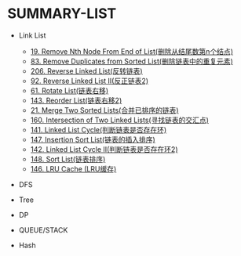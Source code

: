 # SUMMARY-LIST


- Link List
    - [19. Remove Nth Node From End of List(删除从结尾数第n个结点)](https://leetcode.kyle.link/src/0019.Remove-Nth-Node-From-End-of-List/)
    - [83. Remove Duplicates from Sorted List(删除链表中的重复元素)](https://leetcode.kyle.link/src/0083.Remove-Duplicates-from-Sorted-List/)
    - [206. Reverse Linked List(反转链表)](https://leetcode.kyle.link/src/0206.Reverse-Linked-List/)
    - [92. Reverse Linked List II(反正链表2)](https://leetcode.kyle.link/src/0092.Reverse-Linked-List-II/)
    - [61. Rotate List(链表右移)](https://leetcode.kyle.link/src/0061.Rotate-List/)
    - [143. Reorder List(链表右移2)](https://leetcode.com/problems/reorder-list)
    - [21. Merge Two Sorted Lists(合并已排序的链表)](https://leetcode.kyle.link/src/0021.Merge-Two-Sorted-Lists/)
    - [160. Intersection of Two Linked Lists(寻找链表的交汇点)](https://leetcode.kyle.link/src/0160.Intersection-of-Two-Linked-Lists/)
    - [141. Linked List Cycle(判断链表是否存在环)](https://leetcode.kyle.link/src/0141.Linked-List-Cycle/)
    - [147. Insertion Sort List(链表的插入排序)](https://leetcode.kyle.link/src/0147.Insertion-Sort-List/)
    - [142. Linked List Cycle II(判断链表是否存在环2)](https://leetcode.kyle.link/src/0142.Linked-List-Cycle-II/)
    - [148. Sort List(链表排序)](https://leetcode.kyle.link/src/0148.Sort-List/)
    - [146. LRU Cache (LRU缓存)](https://leetcode.kyle.link/src/0146.LRU-Cache/)

- DFS
    
- Tree

- DP

- QUEUE/STACK

- Hash

